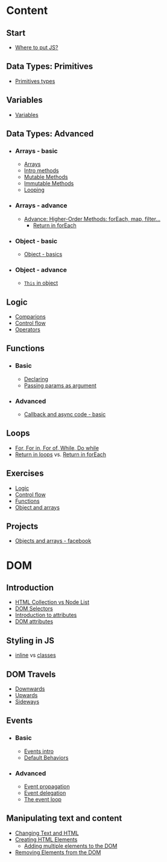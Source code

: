 # Content 
## Start
- [Where to put JS?](https://github.com/Chomikens/ZTM-JS/blob/0-WhereToPutJS/Where-to-put-JS/index.html)

## Data Types: Primitives
- [Primitives types](https://github.com/Chomikens/ZTM-JS/blob/1-types/types/types.md)

## Variables
- [Variables](https://github.com/Chomikens/ZTM-JS/blob/3-variables/variables/variables.md)

## Data Types: Advanced
- ###  Arrays - basic 
    - [Arrays](https://github.com/Chomikens/ZTM-JS/blob/7-arrays/arrays/arrays.md)
    - [Intro methods](https://github.com/Chomikens/ZTM-JS/blob/7-arrays/arrays/arraysMethodsIntro.md)
    - [Mutable Methods](https://github.com/Chomikens/ZTM-JS/blob/7-arrays/arrays/arraysMethodsMutable.md)
    - [Immutable Methods](https://github.com/Chomikens/ZTM-JS/blob/7-arrays/arrays/arraysMethodsUnmutable.md)
    - [Looping](https://github.com/Chomikens/ZTM-JS/blob/9-loops/loops.md)
- ### Arrays - advance   
    - [Advance: Higher-Order Methods: forEach, map, filter...](https://github.com/Chomikens/ZTM-JS/blob/7-arrays/arrays/arraysHigherOrderFunction.md)
        - [Return in forEach](https://github.com/Chomikens/ZTM-JS/blob/7-arrays/arrays/arraysHigherOrderFunction.md#important---return-in-foreach)
- ### Object - basic 
    - [Object - basics](https://github.com/Chomikens/ZTM-JS/blob/8-objects/objects/objects.md)
- ### Object - advance   
    - [`This` in object](https://github.com/Chomikens/ZTM-JS/blob/8-objects/objects/this.md)

## Logic
- [Comparions](https://github.com/Chomikens/ZTM-JS/blob/2-compations/comparions/comparions.md)
- [Control flow ](https://github.com/Chomikens/ZTM-JS/tree/4-controlFlow/control-flow)
- [Operators](https://github.com/Chomikens/ZTM-JS/blob/5-logicalOperators/logical-operators.md)

## Functions 
- ###  Basic
    - [Declaring](https://github.com/Chomikens/ZTM-JS/blob/6-function/fuction/function.md)
    - [Passing params as argument](https://github.com/Chomikens/ZTM-JS/blob/6-function/fuction/arguments-and-params.md)
-  ### Advanced
    - [Callback and async code - basic](https://github.com/Chomikens/ZTM-JS/blob/6-function/fuction/callbacks.md)

## Loops 
 - [For, For in, For of, While, Do while](https://github.com/Chomikens/ZTM-JS/blob/9-loops/loops.md)
 - [Return in loops](https://github.com/Chomikens/ZTM-JS/blob/9-loops/loops-tips.md#return-in-loops) vs. [Return in forEach](https://github.com/Chomikens/ZTM-JS/blob/7-arrays/arrays/arraysHigherOrderFunction.md#important---return-in-foreach)

## Exercises 
- [Logic](https://github.com/Chomikens/ZTM-JS/blob/2a-exerci/exercise-first/app-solutions.js)
- [Control flow](https://github.com/Chomikens/ZTM-JS/blob/4a-exercise/exercises/app.js)
- [Functions](https://github.com/Chomikens/ZTM-JS/blob/6a-exercise/exercise/app.js)
- [Object and arrays](https://github.com/Chomikens/ZTM-JS/blob/8a-exercises/exercise/app.js)

## Projects 
- [Objects and arrays - facebook](https://github.com/Chomikens/ZTM-JS/tree/8b-project/project)

# DOM
## Introduction
- [HTML Collection vs Node List](https://github.com/Chomikens/ZTM-JS/blob/10-domSelectors/DOMselectors/selectors.md)
- [DOM Selectors](https://github.com/Chomikens/ZTM-JS/blob/10a-selectors/selectors/selectors.md)
- [Introduction to attributes](https://github.com/Chomikens/ZTM-JS/blob/10b-atributes/attributes/attributes.md#introduction-do-attributes)
- [DOM attributes](https://github.com/Chomikens/ZTM-JS/blob/10b-atributes/attributes/attributes.md#getsetremove-attributes-from-dom)

## Styling in JS
- [inline](https://github.com/Chomikens/ZTM-JS/blob/11-stylingJS/styling/styling-inline.md) vs [classes](https://github.com/Chomikens/ZTM-JS/blob/11-stylingJS/styling/styling-using-classes.md)

## DOM Travels 
 - [Downwards](https://github.com/Chomikens/ZTM-JS/blob/12-DOMTravel/DOMTravel/downwards.md)
 - [Upwards](https://github.com/Chomikens/ZTM-JS/blob/12-DOMTravel/DOMTravel/upwards.md)
 - [Sideways](https://github.com/Chomikens/ZTM-JS/blob/12-DOMTravel/DOMTravel/sideways.md)

## Events
- ###  Basic
    - [Events intro](https://github.com/Chomikens/ZTM-JS/blob/13-events/events/intro.md)
    - [Default Behaviors](https://github.com/Chomikens/ZTM-JS/blob/13-events/events/default-behaviors.md)
- ###  Advanced
    - [Event propagation](https://github.com/Chomikens/ZTM-JS/blob/13-events/events/event-propagation.md)
    - [Event delegation](https://github.com/Chomikens/ZTM-JS/blob/13-events/events/event-delegation.md)
    - [The event loop](https://github.com/Chomikens/ZTM-JS/blob/13-events/events/event-loop.md)

## Manipulating text and content
- [Changing Text and HTML](https://github.com/Chomikens/ZTM-JS/blob/14-DOMchange/changing-DOM/changeHTMLAndContent)
- [Creating HTML Elements](https://github.com/Chomikens/ZTM-JS/blob/14-DOMchange/changing-DOM/createElement.md)
    - [Adding multiple elements to the DOM](https://github.com/Chomikens/ZTM-JS/blob/14-DOMchange/changing-DOM/addMultipleElements.md)
- [Removing Elements from the DOM](https://github.com/Chomikens/ZTM-JS/blob/14-DOMchange/changing-DOM/removeElement.md)
